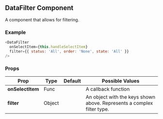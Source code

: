 ## DataFilter Component
A component that allows for filtering.

### Example

```js
<DataFilter
  onSelectItem={this.handleSelectItem}
  filter={{ status: 'All', order: 'None', state: 'All' }}
/>
```

### Props

| Prop          | Type     | Default     | Possible Values
| ------------- | -------- | ----------- | ---------------------------------------------
| **onSelectItem**    | Func   |             | A callback function
| **filter**    | Object   |             | An object with the keys shown above.  Represents a complex filter type.
